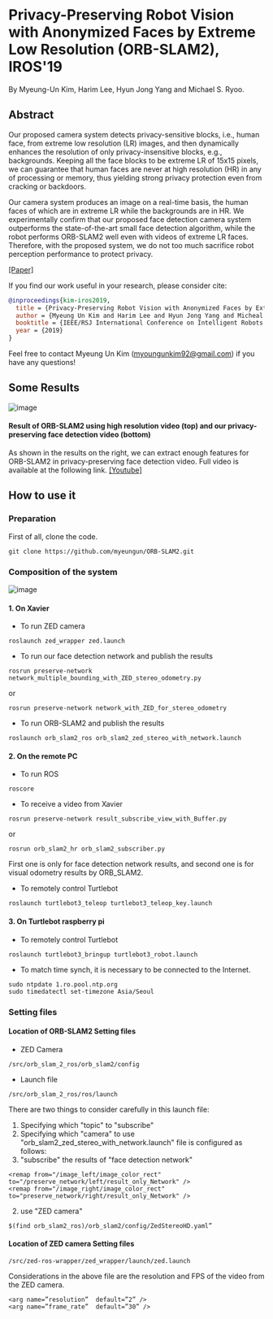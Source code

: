# Privacy-Preserving Robot Vision with Anonymized Faces by Extreme Low Resolution (ORB-SLAM2), IROS'19

By Myeung-Un Kim, Harim Lee, Hyun Jong Yang and Michael S. Ryoo.

## Abstract 

Our proposed camera system detects privacy-sensitive blocks, i.e., human face, from extreme low resolution (LR) images, and then dynamically enhances the resolution of only privacy-insensitive blocks, e.g., backgrounds. Keeping all the face blocks to be extreme LR of 15x15 pixels, we can guarantee that human faces are never at high resolution (HR) in any of processing or memory, thus yielding strong privacy protection even from cracking or backdoors.  

Our camera system produces an image on a real-time basis, the human faces of which are in extreme LR while the backgrounds are in HR. We experimentally confirm that our proposed face detection camera system outperforms the state-of-the-art small face detection algorithm, while the robot performs ORB-SLAM2 well even with videos of extreme LR faces. Therefore, with the proposed system, we do not too much sacrifice robot perception performance to protect privacy.

[[Paper]](https://ieeexplore.ieee.org/document/8967681)

If you find our work useful in your research, please consider cite:
```bibtex
@inproceedings{kim-iros2019,
  title = {Privacy-Preserving Robot Vision with Anonymized Faces by Extreme Low Resolution},
  author = {Myeung Un Kim and Harim Lee and Hyun Jong Yang and Micheal S. Ryoo},
  booktitle = {IEEE/RSJ International Conference on Intelligent Robots and Systems (IROS)},
  year = {2019}
}
```
Feel free to contact Myeung Un Kim (myoungunkim92@gmail.com) if you have any questions!

## Some Results

![image](https://user-images.githubusercontent.com/26617052/76276344-ed27a100-62c8-11ea-82fe-0337c6a25aba.png)

#### Result of ORB-SLAM2 using high resolution video (top) and our privacy-preserving face detection video (bottom)  
As shown in the results on the right, we can extract enough features for ORB-SLAM2 in privacy-preserving face detection video. Full video is available at the following link. [[Youtube]](https://youtu.be/_W6e6xPRsM0)

## How to use it
### Preparation
First of all, clone the code.

```
git clone https://github.com/myeungun/ORB-SLAM2.git
```

### Composition of the system

![image](https://user-images.githubusercontent.com/26617052/76387645-c3df4180-63aa-11ea-8498-318e8ef64d59.png)

#### 1. On Xavier
- To run ZED camera
```
roslaunch zed_wrapper zed.launch
```
- To run our face detection network and publish the results
```
rosrun preserve-network network_multiple_bounding_with_ZED_stereo_odometry.py
```
or 
```
rosrun preserve-network network_with_ZED_for_stereo_odometry
```
- To run ORB-SLAM2 and publish the results
```
roslaunch orb_slam2_ros orb_slam2_zed_stereo_with_network.launch
```

#### 2. On the remote PC
- To run ROS
```
roscore
```
- To receive a video from Xavier
```
rosrun preserve-network result_subscribe_view_with_Buffer.py
```
or 
```
rosrun orb_slam2_hr orb_slam2_subscriber.py
```
First one is only for face detection network results, and second one is for visual odometry results by ORB_SLAM2.

- To remotely control Turtlebot
```
roslaunch turtlebot3_teleop turtlebot3_teleop_key.launch
```

#### 3. On Turtlebot raspberry pi
- To remotely control Turtlebot
```
roslaunch turtlebot3_bringup turtlebot3_robot.launch
```
- To match time synch, it is necessary to be connected to the Internet.
```
sudo ntpdate 1.ro.pool.ntp.org
sudo timedatectl set-timezone Asia/Seoul
```

### Setting files
#### Location of ORB-SLAM2 Setting files
- ZED Camera
```
/src/orb_slam_2_ros/orb_slam2/config
```
- Launch file
```
/src/orb_slam_2_ros/ros/launch
```
There are two things to consider carefully in this launch file:
1. Specifying which "topic" to "subscribe"
2. Specifying which "camera" to use  
"orb_slam2_zed_stereo_with_network.launch" file is configured as follows:
1. "subscribe" the results of "face detection network"
```
<remap from="/image_left/image_color_rect" to="/preserve_network/left/result_only_Network" />
<remap from="/image_right/image_color_rect" to="preserve_network/right/result_only_Network" />
```
2. use "ZED camera"
```
$(find orb_slam2_ros)/orb_slam2/config/ZedStereoHD.yaml”
```
#### Location of ZED camera Setting files
```
/src/zed-ros-wrapper/zed_wrapper/launch/zed.launch
```
Considerations in the above file are the resolution and FPS of the video from the ZED camera.
```
<arg name=”resolution”	default=”2” />
<arg name=”frame_rate”	default=”30” />
```
